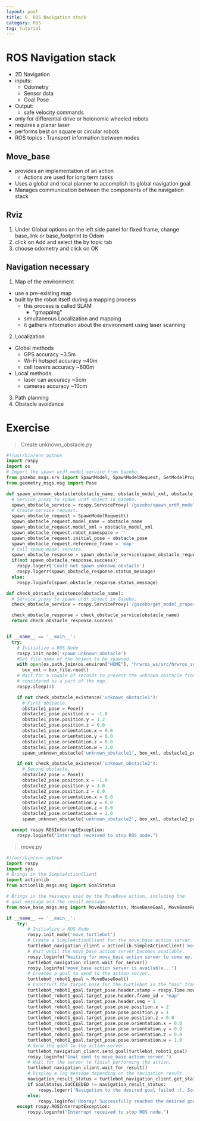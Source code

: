 ```yaml
---
layout: post
title: 8. ROS Navigation stack
category: ROS
tag: Tutorial
---
```

# ROS Navigation stack
- 2D Navigation
- inputs:
  - Odometry
  - Sensor data
  - Goal Pose
- Output:
  - safe velocity commands
- only for differential drive or holonomic wheeled robots
- requires a planar laser
- performs best on square or circular robots
- ROS topics : Transport information between nodes

## Move_base
- provides an implementation of an action
  - Actions are used for long term tasks
- Uses a global and local planner to accomplish its global navigation goal
- Manages communication between the components of the navigation stack

## Rviz
1. Under Global options on the left side panel for fixed frame, change base_link or base_footprint to Odom
2. click on Add and select the by topic tab
3. choose odometry and click on OK

## Navigation necessary
1. Map of the environment
  - use a pre-existing map
  - built by the robot itself during a mapping process
    - this process is called SLAM
      - "gmapping"
    - simultaneous Localization and mapping
    - it gathers information about the environment using laser scanning
2. Localization
  - Global methods
    - GPS accuracy ~3.5m
    - Wi-Fi hotspot accuracy ~40m
    - cell towers accuracy ~600m
  - Local methods
    - laser can accuracy ~5cm
    - cameras accuracy ~10cm
3. Path planning
4. Obstacle avoidance

# Exercise

> Create unknown_obstacle.py

```python
#!/usr/bin/env python
import rospy
import os
# Import the spawn urdf model service from Gazebo.
from gazebo_msgs.srv import SpawnModel, SpawnModelRequest, GetModelProperties, GetModelPropertiesRequest
from geometry_msgs.msg import Pose

def spawn_unknown_obstacle(obstacle_name, obstacle_model_xml, obstacle_pose):
  # Service proxy to spawn urdf object in Gazebo.
  spawn_obstacle_service = rospy.ServiceProxy('/gazebo/spawn_urdf_model', SpawnModel)
  # Create service request.
  spawn_obstacle_request = SpawnModelRequest()
  spawn_obstacle_request.model_name = obstacle_name
  spawn_obstacle_request.model_xml = obstacle_model_xml
  spawn_obstacle_request.robot_namespace = ''
  spawn_obstacle_request.initial_pose = obstacle_pose
  spawn_obstacle_request.reference_frame = 'map'
  # Call spawn model service.
  spawn_obstacle_response = spawn_obstacle_service(spawn_obstacle_request)
  if(not spawn_obstacle_response.success):
    rospy.logerr('Could not spawn unknown obstacle')
    rospy.logerr(spawn_obstacle_response.status_message)
  else:
    rospy.loginfo(spawn_obstacle_response.status_message)

def check_obstacle_existence(obstacle_name):
  # Service proxy to spawn urdf object in Gazebo.
  check_obstacle_service = rospy.ServiceProxy('/gazebo/get_model_properties', GetModelProperties)

  check_obstacle_response = check_obstacle_service(obstacle_name)
  return check_obstacle_response.success


if __name__ == '__main__':
  try:
    # Initialize a ROS Node
    rospy.init_node('spawn_unknown_obstacle')
    #Get file name of the object to be spawned.
    with open(os.path.join(os.environ["HOME"], "hrwros_ws/src/hrwros_support/urdf/unknown_obstacle/unknown_obstacle.urdf"), "r") as box_file:
      box_xml = box_file.read()
    # Wait for a couple of seconds to prevent the unknown obstacle from being
    # considered as a part of the map.
    rospy.sleep(4)

    if not check_obstacle_existence('unknown_obstacle1'):
      # First obstacle.
      obstacle1_pose = Pose()
      obstacle1_pose.position.x = -1.0
      obstacle1_pose.position.y = 1.2
      obstacle1_pose.position.z = 0.0
      obstacle1_pose.orientation.x = 0.0
      obstacle1_pose.orientation.y = 0.0
      obstacle1_pose.orientation.z = 0.0
      obstacle1_pose.orientation.w = 1.0
      spawn_unknown_obstacle('unknown_obstacle1', box_xml, obstacle1_pose)

    if not check_obstacle_existence('unknown_obstacle2'):
      # Second obstacle.
      obstacle2_pose = Pose()
      obstacle2_pose.position.x = -1.0
      obstacle2_pose.position.y = 3.0
      obstacle2_pose.position.z = 0.0
      obstacle2_pose.orientation.x = 0.0
      obstacle2_pose.orientation.y = 0.0
      obstacle2_pose.orientation.z = 0.0
      obstacle2_pose.orientation.w = 1.0
      spawn_unknown_obstacle('unknown_obstacle2', box_xml, obstacle2_pose)

  except rospy.ROSInterruptException:
    rospy.loginfo("Interrupt received to stop ROS node.")

```

> move.py

```python
#!/usr/bin/env python
import rospy
import sys
# Brings in the SimpleActionClient
import actionlib
from actionlib_msgs.msg import GoalStatus

# Brings in the messages used by the MoveBase action, including the
# goal message and the result message.
from move_base_msgs.msg import MoveBaseAction, MoveBaseGoal, MoveBaseResult, MoveBaseActionResult

if __name__ == '__main__':
    try:
        # Initialize a ROS Node
        rospy.init_node('move_turtlebot')
        # Create a SimpleActionClient for the move_base action server.
        turtlebot_navigation_client = actionlib.SimpleActionClient('move_base', MoveBaseAction)
        # Wait until the move_base action server becomes available.
        rospy.loginfo("Waiting for move_base action server to come up...")
        turtlebot_navigation_client.wait_for_server()
        rospy.loginfo("move_base action server is available...")
        # Creates a goal to send to the action server.
        turtlebot_robot1_goal = MoveBaseGoal()
        # Construct the target pose for the turtlebot in the "map" frame.
        turtlebot_robot1_goal.target_pose.header.stamp = rospy.Time.now()
        turtlebot_robot1_goal.target_pose.header.frame_id = "map"
        turtlebot_robot1_goal.target_pose.header.seq = 1
        turtlebot_robot1_goal.target_pose.pose.position.x = 2
        turtlebot_robot1_goal.target_pose.pose.position.y = 1
        turtlebot_robot1_goal.target_pose.pose.position.z = 0.0
        turtlebot_robot1_goal.target_pose.pose.orientation.x = 0.0
        turtlebot_robot1_goal.target_pose.pose.orientation.y = 0.0
        turtlebot_robot1_goal.target_pose.pose.orientation.z = 0.0
        turtlebot_robot1_goal.target_pose.pose.orientation.w = 1.0
        # Send the goal to the action server.
        turtlebot_navigation_client.send_goal(turtlebot_robot1_goal)
        rospy.loginfo("Goal sent to move_base action server.")
        # Wait for the server to finish performing the action.
        turtlebot_navigation_client.wait_for_result()
        # Display a log message depending on the navigation result.
        navigation_result_status = turtlebot_navigation_client.get_state()
        if GoalStatus.SUCCEEDED != navigation_result_status:
            rospy.logerr('Navigation to the desired goal failed :(. Sorry, try again!)')
        else:
            rospy.loginfo('Hooray! Successfully reached the desired goal!')
    except rospy.ROSInterruptException:
        rospy.loginfo("Interrupt received to stop ROS node.")

```

